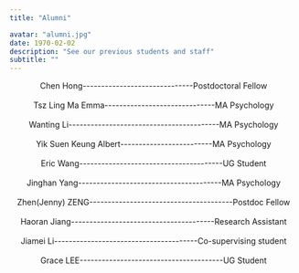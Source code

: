 ```yaml
---
title: "Alumni"

avatar: "alumni.jpg"
date: 1970-02-02
description: "See our previous students and staff"
subtitle: ""
---
```

<center>Chen Hong------------------------------Postdoctoral Fellow<center><br />

<center>Tsz Ling Ma Emma------------------------------MA Psychology<center><br />

<center>Wanting Li-----------------------------------------MA Psychology<center><br />

<center>Yik Suen Keung Albert-------------------------MA Psychology<center><br />

<center>Eric Wang---------------------------------------UG Student<center><br />

<center>Jinghan Yang---------------------------------------MA Psychology<center><br />

<center>Zhen(Jenny) ZENG---------------------------------------Postdoc Fellow<center><br />

<center>Haoran Jiang---------------------------------------Research Assistant<center><br />

<center>Jiamei Li---------------------------------------Co-supervising student<center><br />

<center>Grace LEE---------------------------------------UG Student<center><br />
